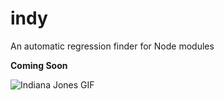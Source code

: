 # indy
An automatic regression finder for Node modules

**Coming Soon**

![Indiana Jones GIF](https://media.giphy.com/media/MS0fQBmGGMaRy/giphy.gif)